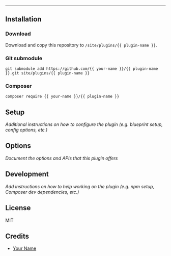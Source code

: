 ****

## Installation

### Download

Download and copy this repository to `/site/plugins/{{ plugin-name }}`.

### Git submodule

```
git submodule add https://github.com/{{ your-name }}/{{ plugin-name }}.git site/plugins/{{ plugin-name }}
```

### Composer

```
composer require {{ your-name }}/{{ plugin-name }}
```

## Setup

*Additional instructions on how to configure the plugin (e.g. blueprint setup, config options, etc.)*

## Options

*Document the options and APIs that this plugin offers*

## Development

*Add instructions on how to help working on the plugin (e.g. npm setup, Composer dev dependencies, etc.)*

## License

MIT

## Credits

- [Your Name](https://github.com/ghost)